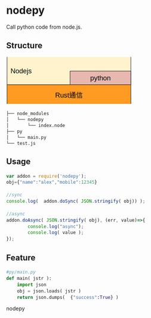 # nodepy
Call python code from node.js.

## Structure
![image](https://raw.githubusercontent.com/xhsiung/nodepy/master/imgs/struct.png)
```
├── node_modules
│   └── nodepy
│       └── index.node
├── py
│   └── main.py
└── test.js
```

## Usage
```javascript
var addon = require('nodepy');
obj={"name":"alex","mobile":12345}

//sync
console.log(  addon.doSync( JSON.stringify( obj)) );

//async
addon.doAsync( JSON.stringify( obj), (err, value)=>{
        console.log("async");
        console.log( value );
});
```

## Feature
```py/main.py
#py/main.py
def main( jstr ):
    import json
    obj = json.loads( jstr )
    return json.dumps(  {"success":True} )

```
nodepy
